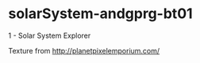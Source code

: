 # solarSystem-andgprg-bt01
 1 - Solar System Explorer

Texture from http://planetpixelemporium.com/
